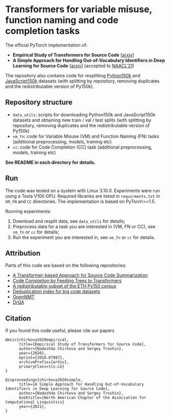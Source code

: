 # Transformers for variable misuse, function naming and code completion tasks

The official PyTorch implementation of:
* __Empirical Study of Transformers for Source Code__ [[arxiv](https://arxiv.org/abs/2010.07987)]
* __A Simple Approach for Handling Out-of-Vocabulary Identifiers in Deep Learning for Source Code__ [[arxiv](https://arxiv.org/abs/2010.12663)] (accepted to [NAACL'21](https://2021.naacl.org/))

The repository also contains code for resplitting [Python150k](https://www.sri.inf.ethz.ch/py150) and [JavaScript150k](https://www.sri.inf.ethz.ch/js150) datasets (with splitting by repository, removing duplicates and the redistributable version of Py150k).

## Repository structure
* `data_utils`: scripts for downloading Python150k and JavaScript150k datasets and obtaining new train / val / test splits (with splitting by repository, removing duplicates and the redistributable version of Py150k)
* `vm_fn`: code for Variable Misuse (VM) and Function Naming (FN) tasks (additional preprocessing, models, training etc)
* `cc`: code for Code Completion (CC) task (additional preprocessing, models, training etc)

__See README in each directory for details.__

## Run

The code was tested on a system with Linux 3.10.0. Experiments were run using a Tesla V100 GPU. Required libraries are listed in `requirments.txt` in `VM_FN` and `CC` directories. The implementation is based on PyTorch>=1.5.

Running experiments:
1. Download and resplit data, see `data_utils` for details;
2. Preprocess data for a task you are interested in (VM, FN or CC), see `vm_fn` or `cc` for details;
3. Run the experiment you are interested in, see `vm_fn` or `cc` for details.

## Attribution

Parts of this code are based on the following repositories:
* [A Transformer-based Approach for Source Code Summarization](https://github.com/wasiahmad/NeuralCodeSum) 
* [Code Completion by Feeding Trees to Transformers](https://github.com/facebookresearch/code-prediction-transformer)
* [A redistributable subset of the ETH Py150 corpus](https://github.com/google-research-datasets/eth_py150_open)
* [Deduplication index for big code datasets](https://ieee-dataport.org/open-access/deduplication-index-big-code-datasets)
* [OpenNMT](https://github.com/OpenNMT/OpenNMT-py)
* [DrQA](https://github.com/facebookresearch/DrQA)

## Citation

If you found this code useful, please cite our papers
```
@misc{chirkova2020empirical,
      title={Empirical Study of Transformers for Source Code}, 
      author={Nadezhda Chirkova and Sergey Troshin},
      year={2020},
      eprint={2010.07987},
      archivePrefix={arXiv},
      primaryClass={cs.LG}
}
```

```
@inproceedings{chirkova2020simple,
      title={A Simple Approach for Handling Out-of-Vocabulary Identifiers in Deep Learning for Source Code}, 
      author={Nadezhda Chirkova and Sergey Troshin},
      booktitle={North American Chapter of the Association for Computational Linguistics}
      year={2021}, 
}
```

